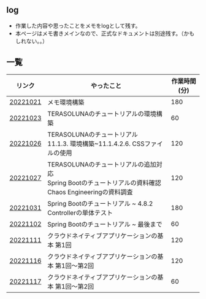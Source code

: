 ## log
- 作業した内容や思ったことをメモをlogとして残す。
- 本ページはメモ書きメインなので、正式なドキュメントは別途残す。（かもしれない。。）

## 一覧

|リンク|やったこと|作業時間(分)|
|---|---|---|
|[20221021](https://shooketani.github.io/note/log/20221021)|メモ環境構築|180|
|[20221023](https://shooketani.github.io/note/log/20221023)|TERASOLUNAのチュートリアルの環境構築|60|
|[20221026](https://shooketani.github.io/note/log/20221026)|TERASOLUNAのチュートリアル<br>11.1.3. 環境構築~11.1.4.2.6. CSSファイルの使用|120|
|[20221027](https://shooketani.github.io/note/log/20221027)|TERASOLUNAのチュートリアルの追加対応<br>Spring Bootのチュートリアルの資料確認<br>Chaos Engineeringの資料調査|120|
|[20221031](https://shooketani.github.io/note/log/20221031)|Spring Bootのチュートリアル ~ 4.8.2 Controllerの単体テスト|180|
|[20221102](https://shooketani.github.io/note/log/20221102)|Spring Bootのチュートリアル ~ 最後まで|60|
|[20221111](https://shooketani.github.io/note/log/20221111)|クラウドネイティブアプリケーションの基本 第1回|120|
|[20221116](https://shooketani.github.io/note/log/20221116)|クラウドネイティブアプリケーションの基本 第1回～第2回|120|
|[20221117](https://shooketani.github.io/note/log/20221117)|クラウドネイティブアプリケーションの基本 第1回～第2回|60|
